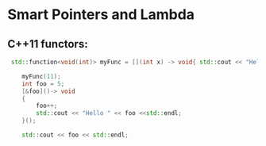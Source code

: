 # Smart Pointers and Lambda

## C++11 functors:
```C++
 std::function<void(int)> myFunc = [](int x) -> void{ std::cout << "Hello" << x << std::endl;};

    myFunc(11);
    int foo = 5;
    [&foo]()-> void
    {
        foo++;
        std::cout << "Hello " << foo <<std::endl;
    }();

    std::cout << foo << std::endl;
```
